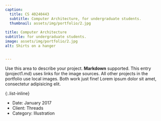 ```yaml
---
caption:
  title: CS 40240443
  subtitle: Computer Architecture, for undergraduate students.
  thumbnail: assets/img/portfolio/2.jpg
  
title: Computer Architecture
subtitle: for undergraduate students.
image: assets/img/portfolio/2.jpg
alt: Shirts on a hanger


---
```

Use this area to describe your project. **Markdown** supported. This entry (project1.md) uses links for the image sources. All other projects in the portfolio use local images. Both work just fine! Lorem ipsum dolor sit amet, consectetur adipisicing elit. 

{:.list-inline}
- Date: January 2017
- Client: Threads
- Category: Illustration

